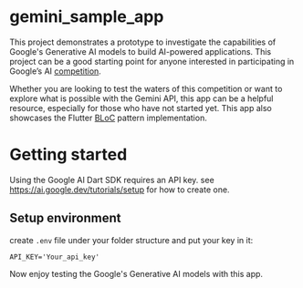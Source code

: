# gemini_sample_app
This project demonstrates a prototype to investigate the capabilities of Google's Generative AI models to build AI-powered applications.
This project can be a good starting point for anyone interested in participating in Google’s AI [competition](https://ai.google.dev/competition#how-to-join).

Whether you are looking to test the waters of this competition or want to explore what is possible with the Gemini API, this app can be a helpful resource, especially for those who have not started yet.
This app also showcases the Flutter [BLoC](https://github.com/felangel/bloc/tree/master) pattern implementation.

# Getting started
Using the Google AI Dart SDK requires an API key.
see https://ai.google.dev/tutorials/setup for how to create one.



## Setup environment

create `.env` file under your folder structure and put your key in it:

```
API_KEY='Your_api_key'
```

Now enjoy testing the Google's Generative AI models with this app.
